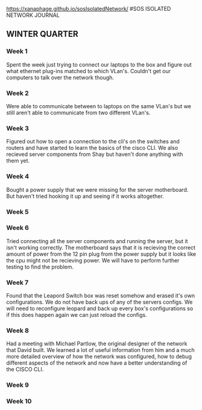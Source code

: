 https://xanaphage.github.io/sosIsolatedNetwork/
#SOS ISOLATED NETWORK JOURNAL
## WINTER QUARTER
### Week 1
Spent the week just trying to connect our laptops to the box and figure out what ethernet plug-ins matched to which VLan's. Couldn't get our computers to talk over the network though.
### Week 2
Were able to communicate between to laptops on the same VLan's but we still aren't able to communicate from two different VLan's.
### Week 3
Figured out how to open a connection to the cli's on the switches and routers and have started to learn the basics of the cisco CLI. We also recieved server components from Shay but haven't done anything with them yet.
### Week 4
Bought a power supply that we were missing for the server motherboard. But haven't tried hooking it up and seeing if it works altogether.
### Week 5
### Week 6
Tried connecting all the server components and running the server, but it isn't working correctly. The motherboard says that it is recieving the correct amount of power from the 12 pin plug from the power supply but it looks like the cpu might not be recieving power. We will have to perform further testing to find the problem.
### Week 7
Found that the Leapord Switch box was reset somehow and erased it's own configurations. We do not have back ups of any of the servers configs. We will need to reconfigure leopard and back up every box's configurations so if this does happen again we can just reload the configs.
### Week 8
Had a meeting with Michael Partlow, the original designer of the network that David built. We learned a lot of useful information from him and a much more detailed overview of how the network was configured, how to debug different aspects of the network and now have a better understanding of the CISCO CLI.
### Week 9
### Week 10
